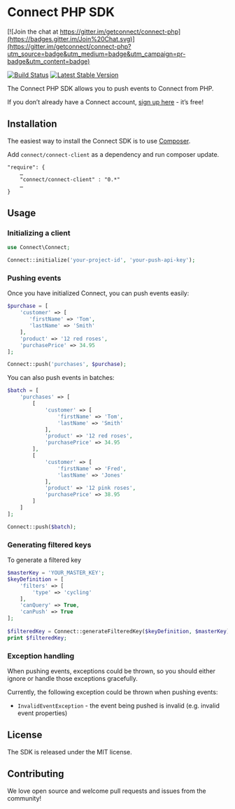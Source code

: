 # Connect PHP SDK

[![Join the chat at https://gitter.im/getconnect/connect-php](https://badges.gitter.im/Join%20Chat.svg)](https://gitter.im/getconnect/connect-php?utm_source=badge&utm_medium=badge&utm_campaign=pr-badge&utm_content=badge)

[![Build Status](https://travis-ci.org/getconnect/connect-php.svg)](https://travis-ci.org/getconnect/connect-php)
[![Latest Stable Version](https://poser.pugx.org/connect/connect-client/version)](https://packagist.org/packages/connect/connect-client)

The Connect PHP SDK allows you to push events to Connect from PHP.

If you don’t already have a Connect account, [sign up here](https://getconnect.io) - it’s free!

## Installation
The easiest way to install the Connect SDK is to use [Composer](https://getcomposer.org/).

Add `connect/connect-client` as a dependency and run composer update.
```
"require": {
    …
    "connect/connect-client" : "0.*"
    …
}
```

## Usage

### Initializing a client

```php
use Connect\Connect;

Connect::initialize('your-project-id', 'your-push-api-key');
```

### Pushing events

Once you have initialized Connect, you can push events easily:

```php
$purchase = [
	'customer' => [
	   'firstName' => 'Tom',
	   'lastName' => 'Smith'
	],
	'product' => '12 red roses',
	'purchasePrice' => 34.95
];

Connect::push('purchases', $purchase);
```

You can also push events in batches:
```php
$batch = [
	'purchases' => [
		[
            'customer' => [
                'firstName' => 'Tom',
                'lastName' => 'Smith'
			],
			'product' => '12 red roses',
			'purchasePrice' => 34.95
		],
		[
            'customer' => [
                'firstName' => 'Fred',
				'lastName' => 'Jones'
			],
			'product' => '12 pink roses',
			'purchasePrice' => 38.95
		]
	]
];

Connect::push($batch);
```

### Generating filtered keys

To generate a filtered key
```php
$masterKey = 'YOUR_MASTER_KEY';
$keyDefinition = [
    'filters' => [
        'type' => 'cycling'
    ],
    'canQuery' => True,
    'canPush' => True
];
	
$filteredKey = Connect::generateFilteredKey($keyDefinition, $masterKey);
print $filteredKey;
``` 

### Exception handling

When pushing events, exceptions could be thrown, so you should either ignore or handle those exceptions gracefully.

Currently, the following exception could be thrown when pushing events:

* `InvalidEventException` - the event being pushed is invalid (e.g. invalid event properties)

## License

The SDK is released under the MIT license.

## Contributing

We love open source and welcome pull requests and issues from the community!
